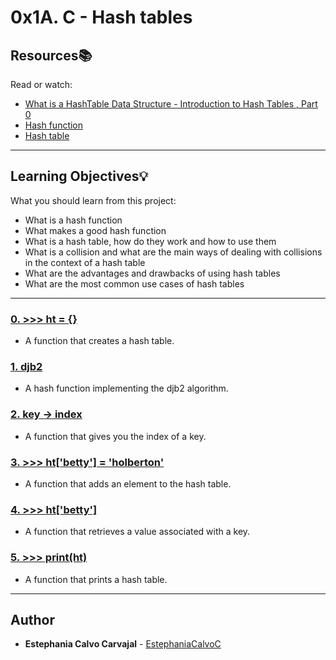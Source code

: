 # 0x1A. C - Hash tables

## Resources:books:
Read or watch:
* [What is a HashTable Data Structure - Introduction to Hash Tables , Part 0](https://intranet.hbtn.io/rltoken/uodWZz-2jyHReOeToaLNdQ)
* [Hash function](https://intranet.hbtn.io/rltoken/YiFi_oMjd9cZ4VepsS2RKQ)
* [Hash table](https://intranet.hbtn.io/rltoken/Kswyyb1f2JY3dn-3TEckUQ)

---
## Learning Objectives:bulb:
What you should learn from this project:

* What is a hash function
* What makes a good hash function
* What is a hash table, how do they work and how to use them
* What is a collision and what are the main ways of dealing with collisions in the context of a hash table
* What are the advantages and drawbacks of using hash tables
* What are the most common use cases of hash tables

---

### [0. >>> ht = {}](./0-hash_table_create.c)
* A function that creates a hash table.


### [1. djb2](./1-djb2.c)
* A hash function implementing the djb2 algorithm.


### [2. key -> index](./2-key_index.c)
* A function that gives you the index of a key.


### [3. >>> ht['betty'] = 'holberton'](./3-hash_table_set.c)
* A function that adds an element to the hash table.


### [4. >>> ht['betty']](./4-hash_table_get.c)
* A function that retrieves a value associated with a key.


### [5. >>> print(ht)](./5-hash_table_print.c)
* A function that prints a hash table.

<!--
### [6. >>> del ht](./6-hash_table_delete.c)
* Write a function that deletes a hash table.


### [7. $ht['Betty'] = 'Holberton'](./100-sorted_hash_table.c)
* In PHP, hash tables are ordered. Wait… WAT? How is this even possible?
-->
---

## Author
* **Estephania Calvo Carvajal** - [EstephaniaCalvoC](https://github.com/EstephaniaCalvoC)